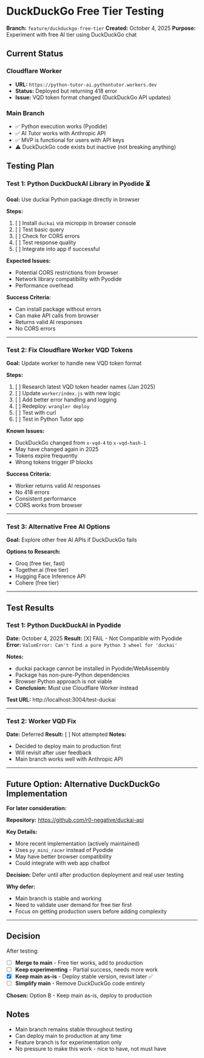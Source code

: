 # DuckDuckGo Free Tier Testing

**Branch:** `feature/duckduckgo-free-tier`
**Created:** October 4, 2025
**Purpose:** Experiment with free AI tier using DuckDuckGo chat

## Current Status

### Cloudflare Worker
- **URL:** `https://python-tutor-ai.pythontutor.workers.dev`
- **Status:** Deployed but returning 418 error
- **Issue:** VQD token format changed (DuckDuckGo API updates)

### Main Branch
- ✅ Python execution works (Pyodide)
- ✅ AI Tutor works with Anthropic API
- ✅ MVP is functional for users with API keys
- ⚠️ DuckDuckGo code exists but inactive (not breaking anything)

## Testing Plan

### Test 1: Python DuckDuckAI Library in Pyodide ⏳
**Goal:** Use duckai Python package directly in browser

**Steps:**
1. [ ] Install `duckai` via micropip in browser console
2. [ ] Test basic query
3. [ ] Check for CORS errors
4. [ ] Test response quality
5. [ ] Integrate into app if successful

**Expected Issues:**
- Potential CORS restrictions from browser
- Network library compatibility with Pyodide
- Performance overhead

**Success Criteria:**
- Can install package without errors
- Can make API calls from browser
- Returns valid AI responses
- No CORS errors

---

### Test 2: Fix Cloudflare Worker VQD Tokens
**Goal:** Update worker to handle new VQD token format

**Steps:**
1. [ ] Research latest VQD token header names (Jan 2025)
2. [ ] Update `worker/index.js` with new logic
3. [ ] Add better error handling and logging
4. [ ] Redeploy: `wrangler deploy`
5. [ ] Test with curl
6. [ ] Test in Python Tutor app

**Known Issues:**
- DuckDuckGo changed from `x-vqd-4` to `x-vqd-hash-1`
- May have changed again in 2025
- Tokens expire frequently
- Wrong tokens trigger IP blocks

**Success Criteria:**
- Worker returns valid AI responses
- No 418 errors
- Consistent performance
- CORS works from browser

---

### Test 3: Alternative Free AI Options
**Goal:** Explore other free AI APIs if DuckDuckGo fails

**Options to Research:**
- Groq (free tier, fast)
- Together.ai (free tier)
- Hugging Face Inference API
- Cohere (free tier)

---

## Test Results

### Test 1: Python DuckDuckAI in Pyodide
**Date:** October 4, 2025
**Result:** [X] FAIL - Not Compatible with Pyodide
**Error:** `ValueError: Can't find a pure Python 3 wheel for 'duckai'`

**Notes:**
- duckai package cannot be installed in Pyodide/WebAssembly
- Package has non-pure-Python dependencies
- Browser Python approach is not viable
- **Conclusion:** Must use Cloudflare Worker instead

**Test URL:** http://localhost:3004/test-duckai

---

### Test 2: Worker VQD Fix
**Date:** Deferred
**Result:** [ ] Not attempted
**Notes:**
- Decided to deploy main to production first
- Will revisit after user feedback
- Main branch works well with Anthropic API

---

## Future Option: Alternative DuckDuckGo Implementation

**For later consideration:**

**Repository:** https://github.com/r0-negative/duckai-api

**Key Details:**
- More recent implementation (actively maintained)
- Uses `py_mini_racer` instead of Pyodide
- May have better browser compatibility
- Could integrate with web app chatbot

**Decision:** Defer until after production deployment and real user testing

**Why defer:**
- Main branch is stable and working
- Need to validate user demand for free tier first
- Focus on getting production users before adding complexity

---

## Decision

After testing:
- [ ] **Merge to main** - Free tier works, add to production
- [ ] **Keep experimenting** - Partial success, needs more work
- [X] **Keep main as-is** - Deploy stable version, revisit later ✅
- [ ] **Simplify main** - Remove DuckDuckGo code entirely

**Chosen:** Option B - Keep main as-is, deploy to production

## Notes

- Main branch remains stable throughout testing
- Can deploy main to production at any time
- Feature branch is for experimentation only
- No pressure to make this work - nice to have, not must have
